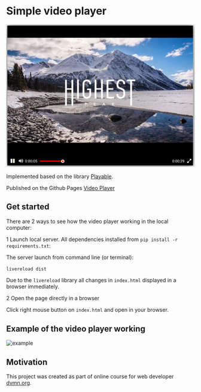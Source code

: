 # Simple video player

![screenshot](screenshots/Screenshot_player_new.png)

Implemented based on the library [Playable](https://wix.github.io/playable/).

Published on the Github Pages [Video Player](https://andimeon.github.io/video-player/)

## Get started

There are 2 ways to see how the video player working in the local computer:

1 Launch local server. All dependencies installed from `pip install -r requirements.txt`:

The server launch from command line (or terminal):

```bash
livereload dist
```

Due to the `livereload` library all changes in `index.html` displayed in a browser immediately.

2 Open the page directly in a browser

Click right mouse button on `index.html` and open in your browser.

## Example of the video player working

![example](screenshots/video_player.gif)

## Motivation

This project was created as part of online course for web developer [dvmn.org](https://dvmn.org/).
